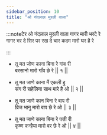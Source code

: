 ```yaml
---
sidebar_position: 10
title: "ओ नंदलाल मुरली वाला"
---
```


:::noteटेर
ओ नंदलाल मुरली वाला गागर मारी भरदे रे <br/>
गागर भर दे सिर पर रख दे चार कदम मारो घर है रे

:::

- तू मत जोण काना बिना रे गांव री <br/>
  बरसानो मारो गाँव छे रे || १ ||

- तू मत जाणे काना मैं एकली हु <br/>
  संग री सहेलिया साथ मारे है ओ || २ ||

- तू मत जाणे कान बिना रे बाप री <br/>
  ब्रिज भानु मारो बाप छे रे ओ || ३ ||

- तू मत जाणे काना बिना रे पत्ती री <br/>
  कृष्ण कन्हैया मारो वर छे रे ओ || ४ ||
